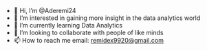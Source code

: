 - 👋 Hi, I’m @Aderemi24
- 👀 I’m interested in gaining more insight in the data analytics world
- 🌱 I’m currently learning Data Analytics 
- 💞️ I’m looking to collaborate with people of like minds
- 📫 How to reach me email: remidex9920@gmail.com 

<!---
Aderemi24/Aderemi24 is a ✨ special ✨ repository because its `README.md` (this file) appears on your GitHub profile.
You can click the Preview link to take a look at your changes.
--->
